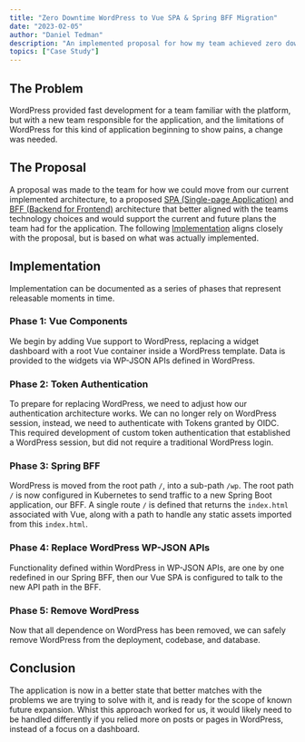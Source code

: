 ```yaml
---
title: "Zero Downtime WordPress to Vue SPA & Spring BFF Migration"
date: "2023-02-05"
author: "Daniel Tedman"
description: "An implemented proposal for how my team achieved zero downtime while migrating a WordPress website to a Vue SPA and Spring BFF in Kubernetes."
topics: ["Case Study"]
---
```


## The Problem

WordPress provided fast development for a team familiar with the platform, but with a new team responsible for the application, and the limitations of WordPress for this kind of application beginning to show pains, a change was needed.

## The Proposal

A proposal was made to the team for how we could move from our current implemented architecture, to a proposed [SPA (Single-page Application)](https://developer.mozilla.org/en-US/docs/Glossary/SPA) and [BFF (Backend for Frontend)](https://samnewman.io/patterns/architectural/bff/) architecture that better aligned with the teams technology choices and would support the current and future plans the team had for the application. The following [Implementation](#implementation) aligns closely with the proposal, but is based on what was actually implemented.

## Implementation

Implementation can be documented as a series of phases that represent releasable moments in time.

### Phase 1: Vue Components

We begin by adding Vue support to WordPress, replacing a widget dashboard with a root Vue container inside a WordPress template. Data is provided to the widgets via WP-JSON APIs defined in WordPress.

### Phase 2: Token Authentication

To prepare for replacing WordPress, we need to adjust how our authentication architecture works. We can no longer rely on WordPress session, instead, we need to authenticate with Tokens granted by OIDC. This required development of custom token authentication that established a WordPress session, but did not require a traditional WordPress login.

### Phase 3: Spring BFF

WordPress is moved from the root path `/`, into a sub-path `/wp`. The root path `/` is now configured in Kubernetes to send traffic to a new Spring Boot application, our BFF. A single route `/` is defined that returns the `index.html` associated with Vue, along with a path to handle any static assets imported from this `index.html`.

### Phase 4: Replace WordPress WP-JSON APIs

Functionality defined within WordPress in WP-JSON APIs, are one by one redefined in our Spring BFF, then our Vue SPA is configured to talk to the new API path in the BFF.

### Phase 5: Remove WordPress

Now that all dependence on WordPress has been removed, we can safely remove WordPress from the deployment, codebase, and database.

## Conclusion

The application is now in a better state that better matches with the problems we are trying to solve with it, and is ready for the scope of known future expansion. Whist this approach worked for us, it would likely need to be handled differently if you relied more on posts or pages in WordPress, instead of a focus on a dashboard.
